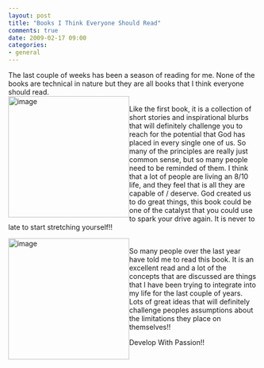 ```yaml
---
layout: post
title: "Books I Think Everyone Should Read"
comments: true
date: 2009-02-17 09:00
categories:
- general
---
```


The last couple of weeks has been a season of reading for me. None of the books are technical in nature but they are all books that I think everyone should read.  
<a href="http://www.amazon.ca/Greatness-Guide-2-Robin-Sharma/dp/0002006871"><img title="image" style="border-top-width: 0px; display: inline; border-left-width: 0px; border-bottom-width: 0px; margin-left: 0px; margin-right: 0px; border-right-width: 0px" height="244" alt="image" src="{{ site.cdn_root }}binary/WindowsLiveWriter/BooksIThinkEveryoneShouldRead_D96A/image_3.png" width="244" align="left" border="0" /></a>   
Like the first book, it is a collection of short stories and inspirational blurbs that will definitely challenge you to reach for the potential that God has placed in every single one of us. So many of the principles are really just common sense, but so many people need to be reminded of them. I think that a lot of people are living an 8/10 life, and they feel that is all they are capable of / deserve. God created us to do great things, this book could be one of the catalyst that you could use to spark your drive again. It is never to late to start stretching yourself!!  
  
  
  
  
  
<a href="http://www.amazon.ca/4-Hour-Workweek-Escape-Live-Anywhere/dp/0307353133"><img title="image" style="border-top-width: 0px; display: inline; border-left-width: 0px; border-bottom-width: 0px; margin-left: 0px; margin-right: 0px; border-right-width: 0px" height="244" alt="image" src="{{ site.cdn_root }}binary/WindowsLiveWriter/BooksIThinkEveryoneShouldRead_D96A/image_6.png" width="244" align="left" border="0" /></a>   
So many people over the last year have told me to read this book. It is an excellent read and a lot of the concepts that are discussed are things that I have been trying to integrate into my life for the last couple of years. Lots of great ideas that will definitely challenge peoples assumptions about the limitations they place on themselves!!  
  
  
  
  
  
   
Develop With Passion!!




